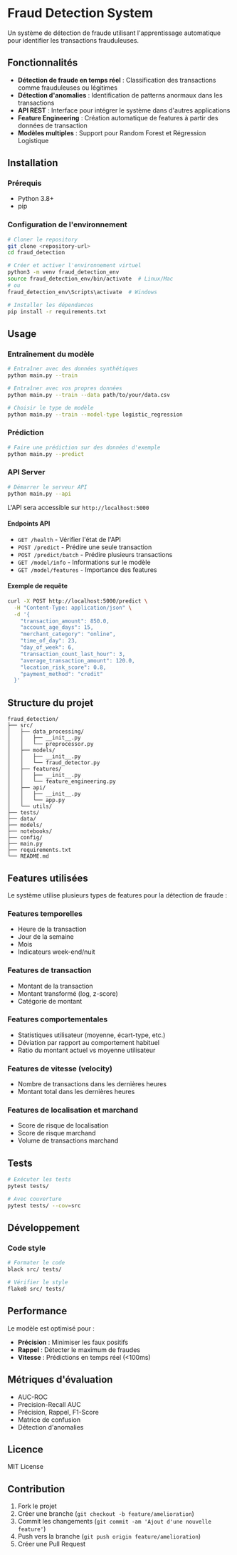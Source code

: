 # Fraud Detection System

Un système de détection de fraude utilisant l'apprentissage automatique pour identifier les transactions frauduleuses.

## Fonctionnalités

- **Détection de fraude en temps réel** : Classification des transactions comme frauduleuses ou légitimes
- **Détection d'anomalies** : Identification de patterns anormaux dans les transactions
- **API REST** : Interface pour intégrer le système dans d'autres applications
- **Feature Engineering** : Création automatique de features à partir des données de transaction
- **Modèles multiples** : Support pour Random Forest et Régression Logistique

## Installation

### Prérequis
- Python 3.8+
- pip

### Configuration de l'environnement

```bash
# Cloner le repository
git clone <repository-url>
cd fraud_detection

# Créer et activer l'environnement virtuel
python3 -m venv fraud_detection_env
source fraud_detection_env/bin/activate  # Linux/Mac
# ou
fraud_detection_env\Scripts\activate  # Windows

# Installer les dépendances
pip install -r requirements.txt
```

## Usage

### Entraînement du modèle

```bash
# Entraîner avec des données synthétiques
python main.py --train

# Entraîner avec vos propres données
python main.py --train --data path/to/your/data.csv

# Choisir le type de modèle
python main.py --train --model-type logistic_regression
```

### Prédiction

```bash
# Faire une prédiction sur des données d'exemple
python main.py --predict
```

### API Server

```bash
# Démarrer le serveur API
python main.py --api
```

L'API sera accessible sur `http://localhost:5000`

#### Endpoints API

- `GET /health` - Vérifier l'état de l'API
- `POST /predict` - Prédire une seule transaction
- `POST /predict/batch` - Prédire plusieurs transactions
- `GET /model/info` - Informations sur le modèle
- `GET /model/features` - Importance des features

#### Exemple de requête

```bash
curl -X POST http://localhost:5000/predict \
  -H "Content-Type: application/json" \
  -d '{
    "transaction_amount": 850.0,
    "account_age_days": 15,
    "merchant_category": "online",
    "time_of_day": 23,
    "day_of_week": 6,
    "transaction_count_last_hour": 3,
    "average_transaction_amount": 120.0,
    "location_risk_score": 0.8,
    "payment_method": "credit"
  }'
```

## Structure du projet

```
fraud_detection/
├── src/
│   ├── data_processing/
│   │   ├── __init__.py
│   │   └── preprocessor.py
│   ├── models/
│   │   ├── __init__.py
│   │   └── fraud_detector.py
│   ├── features/
│   │   ├── __init__.py
│   │   └── feature_engineering.py
│   ├── api/
│   │   ├── __init__.py
│   │   └── app.py
│   └── utils/
├── tests/
├── data/
├── models/
├── notebooks/
├── config/
├── main.py
├── requirements.txt
└── README.md
```

## Features utilisées

Le système utilise plusieurs types de features pour la détection de fraude :

### Features temporelles
- Heure de la transaction
- Jour de la semaine
- Mois
- Indicateurs week-end/nuit

### Features de transaction
- Montant de la transaction
- Montant transformé (log, z-score)
- Catégorie de montant

### Features comportementales
- Statistiques utilisateur (moyenne, écart-type, etc.)
- Déviation par rapport au comportement habituel
- Ratio du montant actuel vs moyenne utilisateur

### Features de vitesse (velocity)
- Nombre de transactions dans les dernières heures
- Montant total dans les dernières heures

### Features de localisation et marchand
- Score de risque de localisation
- Score de risque marchand
- Volume de transactions marchand

## Tests

```bash
# Exécuter les tests
pytest tests/

# Avec couverture
pytest tests/ --cov=src
```

## Développement

### Code style

```bash
# Formater le code
black src/ tests/

# Vérifier le style
flake8 src/ tests/
```

## Performance

Le modèle est optimisé pour :
- **Précision** : Minimiser les faux positifs
- **Rappel** : Détecter le maximum de fraudes
- **Vitesse** : Prédictions en temps réel (<100ms)

## Métriques d'évaluation

- AUC-ROC
- Precision-Recall AUC
- Précision, Rappel, F1-Score
- Matrice de confusion
- Détection d'anomalies

## Licence

MIT License

## Contribution

1. Fork le projet
2. Créer une branche (`git checkout -b feature/amelioration`)
3. Commit les changements (`git commit -am 'Ajout d'une nouvelle feature'`)
4. Push vers la branche (`git push origin feature/amelioration`)
5. Créer une Pull Request